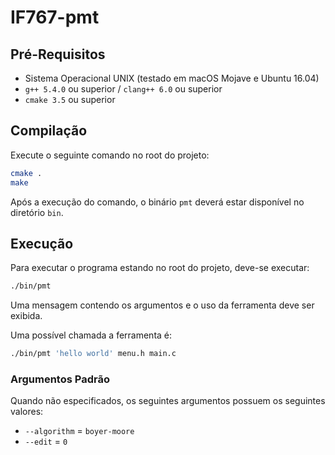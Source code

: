 # IF767-pmt

## Pré-Requisitos

- Sistema Operacional UNIX (testado em macOS Mojave e Ubuntu 16.04)
- `g++ 5.4.0` ou superior / `clang++ 6.0` ou superior
- `cmake 3.5` ou superior

## Compilação

Execute o seguinte comando no root do projeto:

```bash
cmake .
make
```

Após a execução do comando, o binário `pmt` deverá estar disponível no diretório `bin`.

## Execução

Para executar o programa estando no root do projeto, deve-se executar:

```bash
./bin/pmt
```

Uma mensagem contendo os argumentos e o uso da ferramenta deve ser exibida.

Uma possível chamada a ferramenta é:

```bash
./bin/pmt 'hello world' menu.h main.c
```

### Argumentos Padrão

Quando não especificados, os seguintes argumentos possuem os seguintes valores:

- `--algorithm` = `boyer-moore`
- `--edit` = `0`
